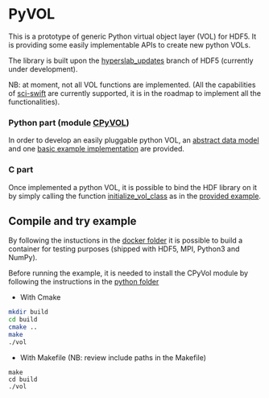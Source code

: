 # PyVOL

This is a prototype of generic Python virtual object layer (VOL) for HDF5. It is providing some easily implementable APIs to create new python VOLs.

The library is built upon the [hyperslab_updates](https://bitbucket.hdfgroup.org/projects/HDFFV/repos/hdf5/browse?at=refs%2Fheads%2Fhyperslab_updates) branch of HDF5 (currently under development).

NB: at moment, not all VOL functions are implemented. (All the capabilities of [sci-swift](https://github.com/valiantljk/sci-swift) are currently supported, it is in the roadmap to implement all the functionalities).

### Python part (module [CPyVOL](https://github.com/pierlauro/PyVOL/tree/master/src/python))
In order to develop an easily pluggable python VOL, an [abstract data model](https://github.com/pierlauro/PyVOL/tree/master/src/python/CPyVOL/__init__.py) and one [basic example implementation](https://github.com/pierlauro/PyVOL/tree/master/examples/python_vol/__init__.py) are provided.


### C part
Once implemented a python VOL, it is possible to bind the HDF library on it by simply calling the function [initialize_vol_class](https://github.com/pierlauro/PyVOL/blob/19cb12a7f663f2dd726acdf20daeb383250ff486/src/c/VOL.c#L177) as in the [provided example](https://github.com/pierlauro/PyVOL/blob/19cb12a7f663f2dd726acdf20daeb383250ff486/examples/vol.c#L10).

## Compile and try example

By following the instuctions in the [docker folder](https://github.com/pierlauro/PyVOL/blob/master/docker) it is possible to build a container for testing purposes (shipped with HDF5, MPI, Python3 and NumPy). 

Before running the example, it is needed to install the CPyVol module by following the instructions in the [python folder](https://github.com/pierlauro/PyVOL/blob/master/src/python)

- With Cmake
```bash
mkdir build
cd build
cmake ..
make
./vol
```

- With Makefile (NB: review include paths in the Makefile)
```
make
cd build
./vol
```
